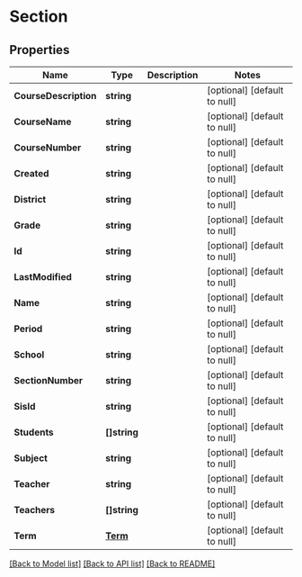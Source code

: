 # Section

## Properties
Name | Type | Description | Notes
------------ | ------------- | ------------- | -------------
**CourseDescription** | **string** |  | [optional] [default to null]
**CourseName** | **string** |  | [optional] [default to null]
**CourseNumber** | **string** |  | [optional] [default to null]
**Created** | **string** |  | [optional] [default to null]
**District** | **string** |  | [optional] [default to null]
**Grade** | **string** |  | [optional] [default to null]
**Id** | **string** |  | [optional] [default to null]
**LastModified** | **string** |  | [optional] [default to null]
**Name** | **string** |  | [optional] [default to null]
**Period** | **string** |  | [optional] [default to null]
**School** | **string** |  | [optional] [default to null]
**SectionNumber** | **string** |  | [optional] [default to null]
**SisId** | **string** |  | [optional] [default to null]
**Students** | **[]string** |  | [optional] [default to null]
**Subject** | **string** |  | [optional] [default to null]
**Teacher** | **string** |  | [optional] [default to null]
**Teachers** | **[]string** |  | [optional] [default to null]
**Term** | [**Term**](Term.md) |  | [optional] [default to null]

[[Back to Model list]](../README.md#documentation-for-models) [[Back to API list]](../README.md#documentation-for-api-endpoints) [[Back to README]](../README.md)


